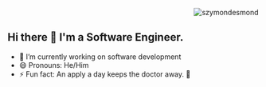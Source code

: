 <p align="right"> <img src="https://komarev.com/ghpvc/?username=szymondesmond&label=Profile%20views&color=0e75b6&style=flat" alt="szymondesmond" /> </p>

## Hi there 👋 I'm a Software Engineer.

- 🔭 I’m currently working on software development
- 😄 Pronouns: He/Him
- ⚡ Fun fact: An apply a day keeps the doctor away. :green_apple:
